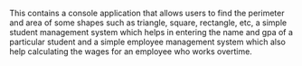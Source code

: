 This contains a console application that allows users to find the perimeter and area of some shapes such as triangle, square, rectangle, etc, a simple student management system which helps in entering the name and gpa of a particular student and a simple employee management system which also help calculating the wages for an employee who works overtime.
